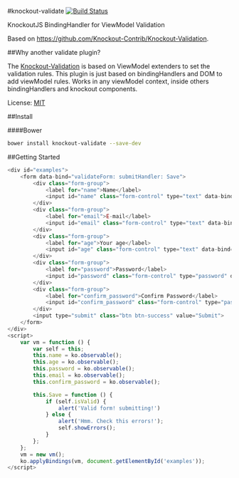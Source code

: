 #knockout-validate
[![Build Status](https://travis-ci.org/gustavobg/knockout-validate.svg)](https://travis-ci.org/gustavobg/knockout-validate)

KnockoutJS BindingHandler for ViewModel Validation

Based on https://github.com/Knockout-Contrib/Knockout-Validation.

##Why another validate plugin?

The [Knockout-Validation](https://github.com/Knockout-Contrib/Knockout-Validation) is based on ViewModel extenders to set the validation rules.
This plugin is just based on bindingHandlers and DOM to add viewModel rules.
Works in any viewModel context, inside others bindingHandlers and knockout components.

License: [MIT](http://www.opensource.org/licenses/mit-license.php)

##Install

####Bower
```sh
bower install knockout-validate --save-dev
```

##Getting Started
```javascript
<div id="examples">
    <form data-bind="validateForm: submitHandler: Save">
        <div class="form-group">
            <label for="name">Name</label>
            <input id="name" class="form-control" type="text" data-bind="value: name, validate: { required: true }" />
        </div>
        <div class="form-group">
            <label for="email">E-mail</label>
            <input id="email" class="form-control" type="text" data-bind="value: email, validate: { email: true }" />
        </div>
        <div class="form-group">
            <label for="age">Your age</label>
            <input id="age" class="form-control" type="text" data-bind="value: age, validate: { digit: true }" />
        </div>
        <div class="form-group">
            <label for="password">Password</label>
            <input id="password" class="form-control" type="password" data-bind="value: password, validate: { required: true }" />
        </div>
        <div class="form-group">
            <label for="confirm_password">Confirm Password</label>
            <input id="confirm_password" class="form-control" type="password" data-bind="value: confirm_password, validate: { required: true, equal: password }" />
        </div>
        <input type="submit" class="btn btn-success" value="Submit">
    </form>
</div>
<script>
    var vm = function () {
        var self = this;
        this.name = ko.observable();
        this.age = ko.observable();
        this.password = ko.observable();
        this.email = ko.observable();
        this.confirm_password = ko.observable();

        this.Save = function () {
            if (self.isValid) {
                alert('Valid form! submitting!')
            } else {
                alert('Hmm. Check this errors!');
                self.showErrors();
            }
        };
    };
    vm = new vm();
    ko.applyBindings(vm, document.getElementById('examples'));
</script>
```


